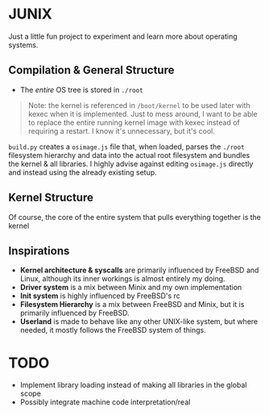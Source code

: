 # JUNIX
Just a little fun project to experiment and learn more about operating systems.

## Compilation & General Structure
- The *entire* OS tree is stored in `./root`

> Note: the kernel is referenced in `/boot/kernel` to be used later with kexec when it is implemented. Just to mess around, I want to be able to replace the entire running kernel image with kexec instead of requiring a restart. I know it's unnecessary, but it's cool.

`build.py` creates a `osimage.js` file that, when loaded, parses the `./root` filesystem hierarchy and data into the actual root filesystem and bundles the kernel & all libraries. I highly advise against editing `osimage.js` directly and instead using the already existing setup.

## Kernel Structure
Of course, the core of the entire system that pulls everything together is the kernel

## Inspirations
- **Kernel architecture & syscalls** are primarily influenced by FreeBSD and Linux, although its inner workings is almost entirely my doing.
- **Driver system** is a mix between Minix and my own implementation
- **Init system** is highly influenced by FreeBSD's rc
- **Filesystem Hierarchy** is a mix between FreeBSD and Minix, but it is primarily influenced by FreeBSD.
- **Userland** is made to behave like any other UNIX-like system, but where needed, it mostly follows the FreeBSD system of things.

# TODO
- Implement library loading instead of making all libraries in the global scope
- Possibly integrate machine code interpretation/real 